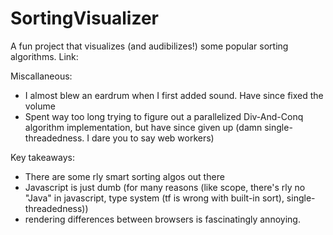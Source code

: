 # SortingVisualizer

A fun project that visualizes (and audibilizes!) some popular sorting algorithms. Link:


Miscallaneous: 
* I almost blew an eardrum when I first added sound. Have since fixed the volume
* Spent way too long trying to figure out a parallelized Div-And-Conq algorithm implementation, but have since given up (damn single-threadedness. I dare you to say web workers)

Key takeaways: 
* There are some rly smart sorting algos out there
* Javascript is just dumb (for many reasons (like scope, there's rly no "Java" in javascript, type system (tf is wrong with built-in sort), single-threadedness))
* rendering differences between browsers is fascinatingly annoying.

